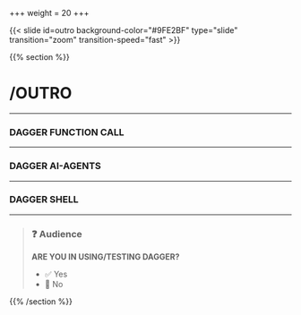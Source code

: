 +++
weight = 20
+++

{{< slide id=outro background-color="#9FE2BF" type="slide" transition="zoom" transition-speed="fast" >}}

{{% section %}}

# /OUTRO

---

### DAGGER FUNCTION CALL


---

### DAGGER AI-AGENTS


---

### DAGGER SHELL


---




> ### ❓ Audience
>
> **ARE YOU IN USING/TESTING DAGGER?**
>
> - ✅ Yes
> - 🚫 No


{{% /section %}}
